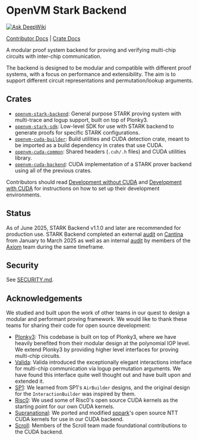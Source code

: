# OpenVM Stark Backend

[![Ask DeepWiki](https://deepwiki.com/badge.svg)](https://deepwiki.com/openvm-org/stark-backend)

[Contributor Docs](./docs)
| [Crate Docs](https://docs.openvm.dev/docs/stark-backend)

A modular proof system backend for proving and verifying multi-chip circuits with inter-chip communication.

The backend is designed to be modular and compatible with different proof systems, with a focus on performance and extensibility. The aim is to support different circuit representations and permutation/lookup arguments.

## Crates

- [`openvm-stark-backend`](crates/stark-backend): General purpose STARK proving system with multi-trace and logup support, built on top of Plonky3.
- [`openvm-stark-sdk`](crates/stark-sdk): Low-level SDK for use with STARK backend to generate proofs for specific STARK configurations.
- [`openvm-cuda-builder`](crates/cuda-builder): Build utilities and CUDA detection crate, meant to be imported as a build dependency in crates that use CUDA.
- [`openvm-cuda-common`](crates/cuda-common): Shared headers (`.cuh/.h` files) and CUDA utilities library.
- [`openvm-cuda-backend`](crates/cuda-backend): CUDA implementation of a STARK prover backend using all of the previous crates.

Contributors should read [Development without CUDA](./docs/README.md#development-without-cuda) and [Development with CUDA](./docs/README.md#development-with-cuda) for instructions on how to set up their development environments.

## Status

As of June 2025, STARK Backend v1.1.0 and later are recommended for production use. STARK Backend completed an external [audit](https://github.com/openvm-org/openvm/blob/main/audits/v1-cantina-report.pdf) on [Cantina](https://cantina.xyz/) from January to March 2025 as well as an internal [audit](https://github.com/openvm-org/openvm/blob/main/audits/v1-internal/README.md) by members of the [Axiom](https://axiom.xyz/) team during the same timeframe.

## Security

See [SECURITY.md](./SECURITY.md).

## Acknowledgements

We studied and built upon the work of other teams in our quest to design a modular and performant proving framework.
We would like to thank these teams for sharing their code for open source development:

- [Plonky3](https://github.com/Plonky3/Plonky3): This codebase is built on top of Plonky3, where we have heavily benefited from their modular design at the polynomial IOP level. We extend Plonky3 by providing higher level interfaces for proving multi-chip circuits.
- [Valida](https://github.com/valida-xyz/valida): Valida introduced the exceptionally elegant interactions interface for multi-chip communication via logup permutation arguments. We have found this interface quite well thought out and have built upon and extended it.
- [SP1](https://github.com/succinctlabs/sp1): We learned from SP1's `AirBuilder` designs, and the original design for the `InteractionBuilder` was inspired by them.
- [Risc0](https://github.com/risc0/risc0): We used some of Risc0's open source CUDA kernels as the starting point for our own CUDA kernels.
- [Supranational](https://github.com/supranational/sppark): We ported and modified [sppark](https://github.com/supranational/sppark)'s open source NTT CUDA kernels for use in our CUDA backend.
- [Scroll](https://github.com/scroll-tech/): Members of the Scroll team made foundational contributions to the CUDA backend.
